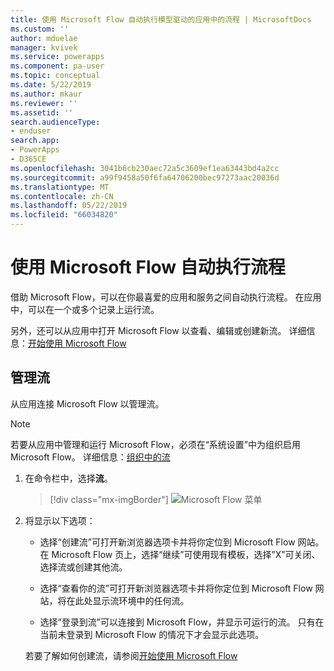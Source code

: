 ```yaml
---
title: 使用 Microsoft Flow 自动执行模型驱动的应用中的流程 | MicrosoftDocs
ms.custom: ''
author: mduelae
manager: kvivek
ms.service: powerapps
ms.component: pa-user
ms.topic: conceptual
ms.date: 5/22/2019
ms.author: mkaur
ms.reviewer: ''
ms.assetid: ''
search.audienceType:
- enduser
search.app:
- PowerApps
- D365CE
ms.openlocfilehash: 3041b6cb230aec72a5c3609ef1ea63443bd4a2cc
ms.sourcegitcommit: a99f9458a50f6fa64706200bec97273aac20036d
ms.translationtype: MT
ms.contentlocale: zh-CN
ms.lasthandoff: 05/22/2019
ms.locfileid: "66034820"
---
```

# <a name="use-microsoft-flow-to-automate-processes"></a>使用 Microsoft Flow 自动执行流程

借助 Microsoft Flow，可以在你最喜爱的应用和服务之间自动执行流程。 在应用中，可以在一个或多个记录上运行流。 

另外，还可以从应用中打开 Microsoft Flow 以查看、编辑或创建新流。  详细信息：[开始使用 Microsoft Flow](https://docs.microsoft.com/flow/getting-started)

## <a name="manage-your-flows"></a>管理流 
从应用连接 Microsoft Flow 以管理流。
  
> [!NOTE]
> 若要从应用中管理和运行 Microsoft Flow，必须在“系统设置”中为组织启用 Microsoft Flow。 详细信息：[组织中的流](https://docs.microsoft.com/flow/organization-q-and-a) 
  
1. 在命令栏中，选择**流**。  
  
   > [!div class="mx-imgBorder"]
   > ![Microsoft Flow 菜单](media/flow.png "Microsoft Flow 菜单") 
  
2. 将显示以下选项：  
  
   -   选择“创建流”可打开新浏览器选项卡并将你定位到 Microsoft Flow 网站。 在 Microsoft Flow 页上，选择“继续”可使用现有模板，选择”X”可关闭、选择流或创建其他流。  
  
   -   选择“查看你的流”可打开新浏览器选项卡并将你定位到 Microsoft Flow 网站，将在此处显示流环境中的任何流。  
  
   -   选择“登录到流”可以连接到 Microsoft Flow，并显示可运行的流。 只有在当前未登录到 Microsoft Flow 的情况下才会显示此选项。   

    若要了解如何创建流，请参阅[开始使用 Microsoft Flow ](https://docs.microsoft.com/en-us/powerapps/maker/canvas-apps/using-logic-flows#create-a-flow)  
    
 
    
  
